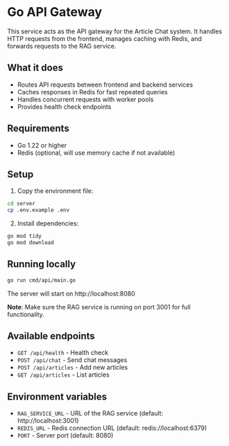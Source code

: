 # Go API Gateway

This service acts as the API gateway for the Article Chat system. It handles HTTP requests from the frontend, manages caching with Redis, and forwards requests to the RAG service.

## What it does

- Routes API requests between frontend and backend services
- Caches responses in Redis for fast repeated queries
- Handles concurrent requests with worker pools
- Provides health check endpoints

## Requirements

- Go 1.22 or higher
- Redis (optional, will use memory cache if not available)

## Setup

1. Copy the environment file:
```bash
cd server
cp .env.example .env
```

2. Install dependencies:
```bash
go mod tidy
go mod download
```

## Running locally

```bash
go run cmd/api/main.go
```

The server will start on http://localhost:8080

**Note**: Make sure the RAG service is running on port 3001 for full functionality.

## Available endpoints

- `GET /api/health` - Health check
- `POST /api/chat` - Send chat messages
- `POST /api/articles` - Add new articles
- `GET /api/articles` - List articles

## Environment variables

- `RAG_SERVICE_URL` - URL of the RAG service (default: http://localhost:3001)
- `REDIS_URL` - Redis connection URL (default: redis://localhost:6379)
- `PORT` - Server port (default: 8080)